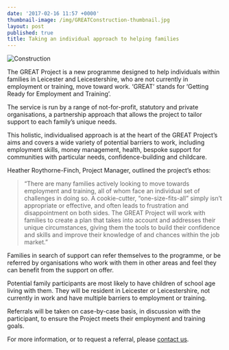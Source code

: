 ```yaml
---
date: '2017-02-16 11:57 +0000'
thumbnail-image: /img/GREATConstruction-thumbnail.jpg
layout: post
published: true
title: Taking an individual approach to helping families
---
```

![Construction]({{site.baseurl}}/img/GREATConstruction-fullsize-web.jpg)

The GREAT Project is a new programme designed to help individuals within families in Leicester and Leicestershire, who are not currently in employment or training, move toward work. ‘GREAT’ stands for ‘Getting Ready for Employment and Training’.

The service is run by a range of not-for-profit, statutory and private organisations, a partnership approach that allows the project to tailor support to each family’s unique needs.

This holistic, individualised approach is at the heart of the GREAT Project’s aims and covers a wide variety of potential barriers to work, including employment skills, money management, health, bespoke support for communities with particular needs, confidence-building and childcare. 

Heather Roythorne-Finch, Project Manager, outlined the project’s ethos: 

> “There are many families actively looking to move towards employment and training, all of whom face an individual set of challenges in doing so. A cookie-cutter, “one-size-fits-all” simply isn’t appropriate or effective, and often leads to frustration and disappointment on both sides. The GREAT Project will work with families to create a plan that takes into account and addresses their unique circumstances, giving them the tools to build their confidence and skills and improve their knowledge of and chances within the job market.”

Families in search of support can refer themselves to the programme, or be referred by organisations who work with them in other areas and feel they can benefit from the support on offer. 

Potential family participants are most likely to have children of school age living with them. They will be resident in Leicester or Leicestershire, not currently in work and have multiple barriers to employment or training.

Referrals will be taken on case-by-case basis, in discussion with the participant, to ensure the Project meets their employment and training goals.

For more information, or to request a referral, please [contact us](http://www.greatproject.org.uk/contact/).
